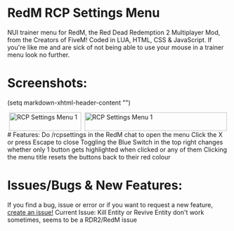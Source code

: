 # RedM RCP Settings Menu
NUI trainer menu for RedM, the Red Dead Redemption 2 Multiplayer Mod, from the Creators of FiveM! Coded in LUA, HTML, CSS &amp; JavaScript.
If you're like me and are sick of not being able to use your mouse in a trainer menu look no further.
# Screenshots:
(setq markdown-xhtml-header-content
      "<style type='text/css'>
.row {
  display: flex;
  flex-wrap: wrap;
  box-sizing: border-box;
}
.column {
  flex: 50%;
  padding: 0 4px;
  box-sizing: border-box;
}
</style>")
<div class="row"> 
  <div class="column">
    <img src="https://www.rcpisawesome.co.uk/dev/RedmRCPsettings/1.png" alt="RCP Settings Menu 1" style="width:100%">
  </div>
  <div class="column">
    <img src="https://www.rcpisawesome.co.uk/dev/RedmRCPsettings/2.png" alt="RCP Settings Menu 1" style="width:100%">
    <img src="https://www.rcpisawesome.co.uk/dev/RedmRCPsettings/3.png" alt="RCP Settings Menu 1" style="width:100%">
  </div>  
</div>
# Features:
Do /rcpsettings in the RedM chat to open the menu
Click the X or press Escape to close
Toggling the Blue Switch in the top right changes whether only 1 button gets highlighted when clicked or any of them
Clicking the menu title resets the buttons back to their red colour

# Issues/Bugs &amp; New Features:
If you find a bug, issue or error or if you want to request a new feature, [create an issue!](https://github.com/RCPisAwesome/RedmRCPsettings/issues)
Current Issue: Kill Entity or Revive Entity don't work sometimes, seems to be a RDR2/RedM issue
